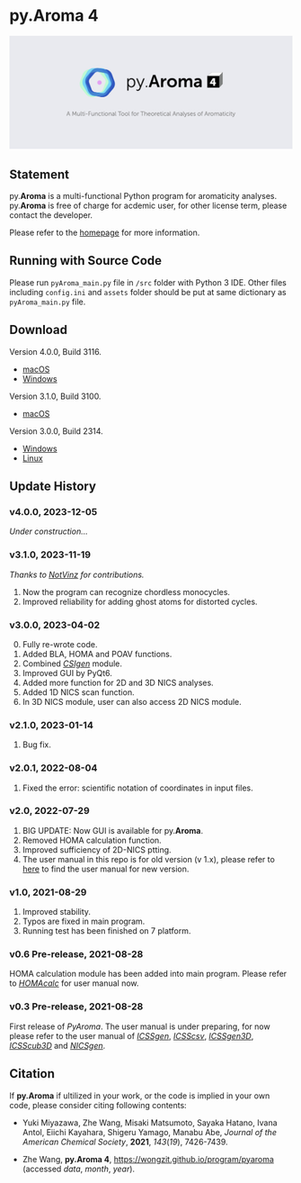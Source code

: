 # py.Aroma 4
![](pyAroma_banner.png)

## Statement
py.**Aroma** is a multi-functional Python program for aromaticity analyses.
py.**Aroma** is free of charge for acdemic user, for other license term, please contact the developer.

Please refer to the [homepage](https://wongzit.github.io/program/pyaroma/) for more information.

## Running with Source Code

Please run `pyAroma_main.py` file in `/src` folder with Python 3 IDE. Other files including `config.ini` and `assets` folder should 
be put at same dictionary as `pyAroma_main.py` file.

## Download

Version 4.0.0, Build 3116.
- [macOS](https://drive.google.com/file/d/1dysLAgXqhUs0A0XIZUC9nrdccMttKVvq/view?usp=share_link)
- [Windows](https://drive.google.com/file/d/1kwrasGuiMpLjxnPaeUTuhIcRg8mvXYVp/view?usp=share_link)

Version 3.1.0, Build 3100.
- [macOS](https://drive.google.com/file/d/1cPFGJ_h85831Wuth6nwK0UUjat5VPlcx/view?usp=sharing)

Version 3.0.0, Build 2314.

- [Windows](https://drive.google.com/file/d/1QUojgzprZRvWLBtgcQ55pXqR8uX4vqRu/view?usp=share_link)
- [Linux](https://drive.google.com/drive/folders/12ukrOltMulc7Kz6ZV9--I7g9PDn8UeFL?usp=share_link)

## Update History

### v4.0.0, 2023-12-05

*Under construction...*

### v3.1.0, 2023-11-19
*Thanks to [NotVinz](https://github.com/NotVinz) for contributions.*
1. Now the program can recognize chordless monocycles.
2. Improved reliability for adding ghost atoms for distorted cycles.

### v3.0.0, 2023-04-02
0. Fully re-wrote code.
1. Added BLA, HOMA and POAV functions.
2. Combined [*CSIgen*](https://github.com/wongzit/CSIgen) module.
3. Improved GUI by PyQt6.
4. Added more function for 2D and 3D NICS analyses.
5. Added 1D NICS scan function.
6. In 3D NICS module, user can also access 2D NICS module.

### v2.1.0, 2023-01-14
1. Bug fix.

### v2.0.1, 2022-08-04
1. Fixed the error: scientific notation of coordinates in input files.

### v2.0, 2022-07-29
1. BIG UPDATE: Now GUI is available for py.**Aroma**.
2. Removed HOMA calculation function.
3. Improved sufficiency of 2D-NICS ptting.
4. The user manual in this repo is for old version (v 1.x), please refer to [here](https://wongzit.github.io/program/pyaroma/) to find the user manual for new version.

### v1.0, 2021-08-29
1. Improved stability.
2. Typos are fixed in main program.
3. Running test has been finished on 7 platform.

### v0.6 Pre-release, 2021-08-28
HOMA calculation module has been added into main program. Please refer to [*HOMAcalc*](https://github.com/wongzit/HOMAcalc) for user manual now.

### v0.3 Pre-release, 2021-08-28
First release of *PyAroma*. The user manual is under preparing, for now please refer to the user manual of [*ICSSgen*](https://github.com/wongzit/ICSSgen), [*ICSScsv*](https://github.com/wongzit/ICSScsv), [*ICSSgen3D*](https://github.com/wongzit/ICSSgen3D), [*ICSScub3D*](https://github.com/wongzit/ICSScub3D) and [*NICSgen*](https://github.com/wongzit/NICSgen).

## Citation

If **py.Aroma** if ultilized in your work, or the code is implied in your own code, please consider citing following contents:

- Yuki Miyazawa, Zhe Wang, Misaki Matsumoto, Sayaka Hatano, Ivana Antol, Eiichi Kayahara, Shigeru Yamago, Manabu Abe, *Journal of the American Chemical Society*, **2021**, *143*(*19*), 7426-7439.

- Zhe Wang, **py.Aroma 4**, https://wongzit.github.io/program/pyaroma (accessed *data*, *month*, *year*).
